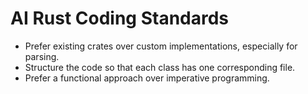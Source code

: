 # AI Rust Coding Standards

- Prefer existing crates over custom implementations, especially for parsing.
- Structure the code so that each class has one corresponding file.
- Prefer a functional approach over imperative programming.

